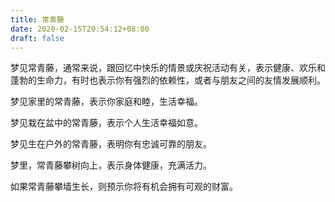 ```yaml
---
title: 常青藤
date: 2020-02-15T20:54:12+08:00
draft: false
---
```


梦见常青藤，通常来说，跟回忆中快乐的情景或庆祝活动有关，表示健康、欢乐和蓬勃的生命力，有时也表示你有强烈的依赖性，或者与朋友之间的友情发展顺利。

梦见家里的常青藤，表示你家庭和睦，生活幸福。

梦见栽在盆中的常青藤，表示个人生活幸福如意。

梦见生在户外的常青藤，表明你有忠诚可靠的朋友。

梦里，常青藤攀树向上，表示身体健康，充满活力。

如果常青藤攀墙生长，则预示你将有机会拥有可观的财富。

